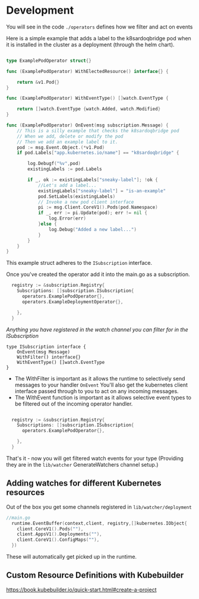 # Development

You will see in the code `./operators` defines how we filter and act on events

Here is a simple example that adds a label to the k8sardoqbridge pod when it is installed in the cluster as a deployment (through the helm chart).

```go 

type ExamplePodOperator struct{}

func (ExamplePodOperator) WithElectedResource() interface{} {

	return &v1.Pod{}
}

func (ExamplePodOperator) WithEventType() []watch.EventType {

	return []watch.EventType {watch.Added, watch.Modified}
}

func (ExamplePodOperator) OnEvent(msg subscription.Message) {
	// This is a silly example that checks the k8sardoqbridge pod
	// When we add, delete or modify the pod
	// Then we add an example label to it.
	pod := msg.Event.Object.(*v1.Pod)
	if pod.Labels["app.kubernetes.io/name"] == "k8sardoqbridge" {

		log.Debugf("%v",pod)
		existingLabels := pod.Labels

		if _, ok := existingLabels["sneaky-label"]; !ok {
			//Let's add a label...
			existingLabels["sneaky-label"] = "is-an-example"
			pod.SetLabels(existingLabels)
			// Invoke a new pod client interface
			pi := msg.Client.CoreV1().Pods(pod.Namespace)
			if _, err := pi.Update(pod); err != nil {
				log.Error(err)
			}else {
				log.Debug("Added a new label...")
			}
		}
	}
}

```
This example struct adheres to the `ISubscription` interface.

Once you've created the operator add it into the main.go as a subscription.

```go
  registry := &subscription.Registry{
    Subscriptions: []subscription.ISubscription{
      operators.ExamplePodOperator{},
      operators.ExampleDeploymentOperator{},

    },
  }
```

_Anything you have registered in the watch channel you can filter for in the ISubscription_

```
type ISubscription interface {
	OnEvent(msg Message)
	WithFilter() interface{}
    WithEventType() []watch.EventType
}   

```

- The WithFilter is important as it allows the runtime to selectively send messages to your handler `OnEvent`
   You'll also get the kubernetes client interface passed through to you to act on any incoming messages.
- The WithEvent function is important as it allows selective event types to be filtered out of the incoming operator handler.


```go

  registry := &subscription.Registry{
    Subscriptions: []subscription.ISubscription{
      operators.ExamplePodOperator{},

    },
  }
```

That's it - now you will get filtered watch events for your type (Providing they are in the `lib/watcher` GenerateWatchers channel setup.)


## Adding watches for different Kubernetes resources

Out of the box you get some channels registered in `lib/watcher/deployment`

```go
//main.go
  runtime.EventBuffer(context,client, registry,[]kubernetes.IObject{
    client.CoreV1().Pods(""),
    client.AppsV1().Deployments(""),
    client.CoreV1().ConfigMaps(""),
  })

```

These will automatically get picked up in the runtime. 


## Custom Resource Definitions with Kubebuilder

https://book.kubebuilder.io/quick-start.html#create-a-project
